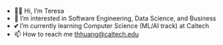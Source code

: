 - 👩🏻 Hi, I’m Teresa
- 👀 I’m interested in Software Engineering, Data Science, and Business
- 💕 I’m currently learning Computer Science (ML/AI track) at Caltech
- 📫 How to reach me thhuang@caltech.edu

<!---
teresahuangs/teresahuangs is a ✨ special ✨ repository because its `README.md` (this file) appears on your GitHub profile.
You can click the Preview link to take a look at your changes.
--->
